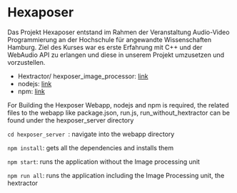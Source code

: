 # Hexaposer

Das Projekt Hexaposer entstand im Rahmen der Veranstaltung Audio-Video Programmierung an der Hochschule für angewandte Wissenschaften Hamburg.
Ziel des Kurses war es erste Erfahrung mit C++ und der WebAudio API zu erlangen und diese in unserem Projekt umzusetzen und vorzustellen.

* Hextractor/ hexposer_image_processor: [link](https://github.com/wavy1/hexposer_image_processor)
* nodejs: [link](https://nodejs.org/)
* npm: [link](https://www.npmjs.com/)

For Building the Hexposer Webapp, nodejs and npm is required, the related files to the webapp like package.json, run.js, run_without_hextractor can be found under the hexposer_server directory

```cd hexposer_server ```: navigate into the webapp directory

```npm install```: gets all the dependencies and installs them

```npm start```: runs the application without the Image processing unit

```npm run all```: runs the application including the Image Processing unit, the hextractor
